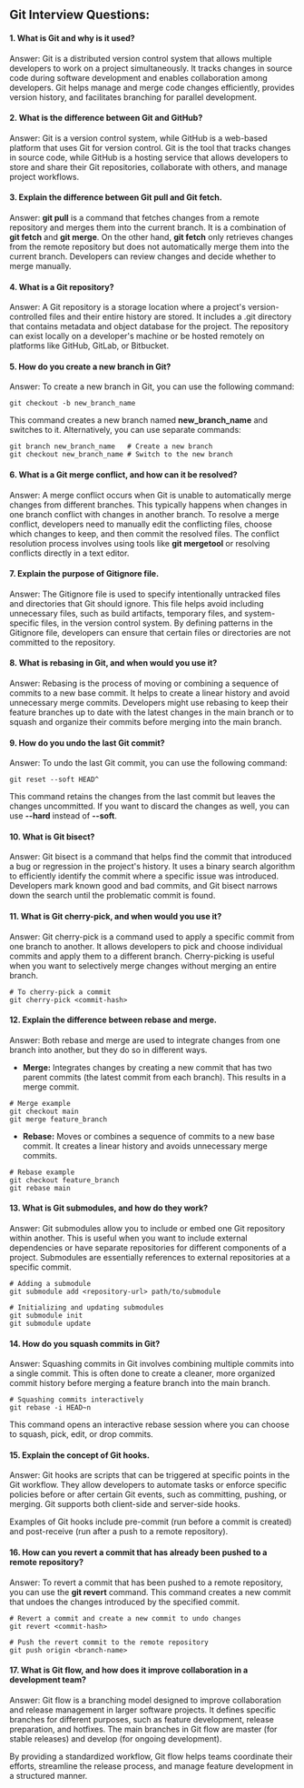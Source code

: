 ## Git Interview Questions:
#### 1. What is Git and why is it used?
Answer: Git is a distributed version control system that allows multiple developers to work on a project simultaneously. It tracks changes in source code during software development and enables collaboration among developers. Git helps manage and merge code changes efficiently, provides version history, and facilitates branching for parallel development.

#### 2. What is the difference between Git and GitHub?
Answer: Git is a version control system, while GitHub is a web-based platform that uses Git for version control. Git is the tool that tracks changes in source code, while GitHub is a hosting service that allows developers to store and share their Git repositories, collaborate with others, and manage project workflows.

#### 3. Explain the difference between Git pull and Git fetch.
Answer: **git pull** is a command that fetches changes from a remote repository and merges them into the current branch. It is a combination of **git fetch** and **git merge**. On the other hand, **git fetch** only retrieves changes from the remote repository but does not automatically merge them into the current branch. Developers can review changes and decide whether to merge manually.

#### 4. What is a Git repository?
Answer: A Git repository is a storage location where a project's version-controlled files and their entire history are stored. It includes a .git directory that contains metadata and object database for the project. The repository can exist locally on a developer's machine or be hosted remotely on platforms like GitHub, GitLab, or Bitbucket.


#### 5. How do you create a new branch in Git?
Answer: To create a new branch in Git, you can use the following command:
```
git checkout -b new_branch_name
```
This command creates a new branch named **new_branch_name** and switches to it. Alternatively, you can use separate commands:
```
git branch new_branch_name   # Create a new branch
git checkout new_branch_name # Switch to the new branch
```

#### 6. What is a Git merge conflict, and how can it be resolved?
Answer: A merge conflict occurs when Git is unable to automatically merge changes from different branches. This typically happens when changes in one branch conflict with changes in another branch. To resolve a merge conflict, developers need to manually edit the conflicting files, choose which changes to keep, and then commit the resolved files. The conflict resolution process involves using tools like **git mergetool** or resolving conflicts directly in a text editor.

#### 7. Explain the purpose of Gitignore file.
Answer: The Gitignore file is used to specify intentionally untracked files and directories that Git should ignore. This file helps avoid including unnecessary files, such as build artifacts, temporary files, and system-specific files, in the version control system. By defining patterns in the Gitignore file, developers can ensure that certain files or directories are not committed to the repository.

#### 8. What is rebasing in Git, and when would you use it?
Answer: Rebasing is the process of moving or combining a sequence of commits to a new base commit. It helps to create a linear history and avoid unnecessary merge commits. Developers might use rebasing to keep their feature branches up to date with the latest changes in the main branch or to squash and organize their commits before merging into the main branch.

#### 9. How do you undo the last Git commit?
Answer: To undo the last Git commit, you can use the following command:
```
git reset --soft HEAD^
```
This command retains the changes from the last commit but leaves the changes uncommitted. If you want to discard the changes as well, you can use **--hard** instead of **--soft**.

#### 10. What is Git bisect?
Answer: Git bisect is a command that helps find the commit that introduced a bug or regression in the project's history. It uses a binary search algorithm to efficiently identify the commit where a specific issue was introduced. Developers mark known good and bad commits, and Git bisect narrows down the search until the problematic commit is found.

#### 11. What is Git cherry-pick, and when would you use it?
Answer: Git cherry-pick is a command used to apply a specific commit from one branch to another. It allows developers to pick and choose individual commits and apply them to a different branch. Cherry-picking is useful when you want to selectively merge changes without merging an entire branch.
```
# To cherry-pick a commit
git cherry-pick <commit-hash>
```

#### 12. Explain the difference between rebase and merge.
Answer: Both rebase and merge are used to integrate changes from one branch into another, but they do so in different ways.

- **Merge:** Integrates changes by creating a new commit that has two parent commits (the latest commit from each branch). This results in a merge commit.
```
# Merge example
git checkout main
git merge feature_branch
```
- **Rebase:** Moves or combines a sequence of commits to a new base commit. It creates a linear history and avoids unnecessary merge commits.
```
# Rebase example
git checkout feature_branch
git rebase main
```

#### 13. What is Git submodules, and how do they work?
Answer: Git submodules allow you to include or embed one Git repository within another. This is useful when you want to include external dependencies or have separate repositories for different components of a project. Submodules are essentially references to external repositories at a specific commit.
```
# Adding a submodule
git submodule add <repository-url> path/to/submodule

# Initializing and updating submodules
git submodule init
git submodule update
```

#### 14. How do you squash commits in Git?
Answer: Squashing commits in Git involves combining multiple commits into a single commit. This is often done to create a cleaner, more organized commit history before merging a feature branch into the main branch.
```
# Squashing commits interactively
git rebase -i HEAD~n
```
This command opens an interactive rebase session where you can choose to squash, pick, edit, or drop commits.

#### 15. Explain the concept of Git hooks.
Answer: Git hooks are scripts that can be triggered at specific points in the Git workflow. They allow developers to automate tasks or enforce specific policies before or after certain Git events, such as committing, pushing, or merging. Git supports both client-side and server-side hooks.

Examples of Git hooks include pre-commit (run before a commit is created) and post-receive (run after a push to a remote repository).

#### 16. How can you revert a commit that has already been pushed to a remote repository?
Answer: To revert a commit that has been pushed to a remote repository, you can use the **git revert** command. This command creates a new commit that undoes the changes introduced by the specified commit.
```
# Revert a commit and create a new commit to undo changes
git revert <commit-hash>

# Push the revert commit to the remote repository
git push origin <branch-name>
```

#### 17. What is Git flow, and how does it improve collaboration in a development team?
Answer: Git flow is a branching model designed to improve collaboration and release management in larger software projects. It defines specific branches for different purposes, such as feature development, release preparation, and hotfixes. The main branches in Git flow are master (for stable releases) and develop (for ongoing development).

By providing a standardized workflow, Git flow helps teams coordinate their efforts, streamline the release process, and manage feature development in a structured manner.